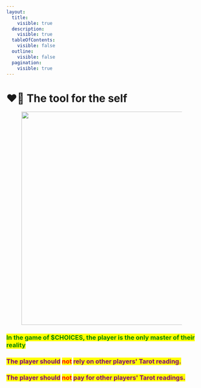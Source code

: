 ```yaml
---
layout:
  title:
    visible: true
  description:
    visible: true
  tableOfContents:
    visible: false
  outline:
    visible: false
  pagination:
    visible: true
---
```


# ❤️‍🔥 The tool for the self

<figure><img src="../../../../../.gitbook/assets/pexels-btgl-♡-18828024.jpg" alt="" width="563"><figcaption></figcaption></figure>

### <mark style="color:green;">In the game of $CHOICES, the player is the only master of their reality</mark>&#x20;

### <mark style="color:purple;">The player should</mark> <mark style="color:red;">not</mark> <mark style="color:purple;">rely on other players' Tarot reading.</mark>

### <mark style="color:purple;">The player should</mark> <mark style="color:red;">not</mark> <mark style="color:purple;">pay for other players' Tarot readings.</mark>
